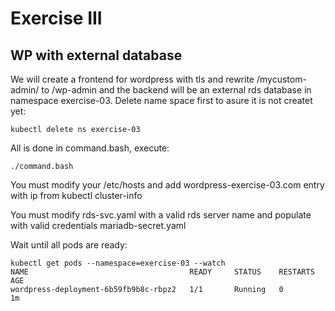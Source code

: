 # Exercise III

## WP with external database

We will create a frontend for wordpress with tls and rewrite /mycustom-admin/ to /wp-admin and the backend will be an external rds database in namespace exercise-03. Delete name space first to asure it is not createt yet:

```
kubectl delete ns exercise-03
```

All is done in command.bash, execute:

```
./command.bash
```

You must modify your /etc/hosts and add wordpress-exercise-03.com entry with ip from kubectl cluster-info

You must modify rds-svc.yaml with a valid rds server name and populate with valid credentials mariadb-secret.yaml


Wait until all pods are ready:

```
kubectl get pods --namespace=exercise-03 --watch
NAME                                    READY     STATUS    RESTARTS   AGE
wordpress-deployment-6b59fb9b8c-rbpz2   1/1       Running   0          1m

```


